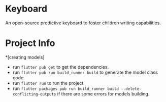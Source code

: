 # Keyboard
An open-source predictive keyboard to foster children writing capabilities.
# Project Info #
*[creating models]

- run `flutter pub get` to get the dependencies.
- run `flutter pub run build_runner build` to generate the model class code.
- run `flutter run` to run the project.
- run `flutter packages pub run build_runner build --delete-conflicting-outputs` if there are some errors for models building.